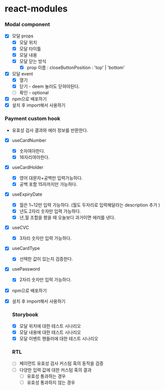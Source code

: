 # react-modules

### Modal component

- [x] 모달 props
  - [x] 모달 위치
  - [x] 모달 타이틀
  - [x] 모달 내용
  - [x] 모달 닫는 방식
    - [x] prop 이름 : closeButtonPosition : 'top' | 'bottom'
- [x] 모달 event
  - [x] 열기
  - [x] 닫기 - deem 눌러도 닫혀야된다.
  - [ ] 확인 - optional
- [x] npm으로 배포하기
- [x] 설치 후 import해서 사용하기

### Payment custom hook

- 유효성 검사 결과와 에러 정보를 반환한다.

- [x] useCardNumber
  - [x] 숫자여야한다.
  - [x] 16자리여야한다.
- [x] useCardHolder
  - [x] 영어 대문자+공백만 입력가능하다.
  - [x] 공백 포함 15자까지만 가능하다.
- [x] useExpiryDate
  - [x] 월은 1~12만 입력 가능하다. (월도 두자리로 입력해달라는 description 추가 )
  - [x] 년도 2자리 숫자만 입력 가능하다.
  - [x] 년,월 조합을 봤을 때 오늘보다 과거이면 에러를 낸다.
- [x] useCVC
  - [x] 3자리 숫자만 입력 가능하다.
- [x] useCardType
  - [x] 선택한 값이 있는지 검증한다.
- [x] usePassword
  - [x] 2자리 숫자만 입력 가능하다.
- [x] npm으로 배포하기
- [x] 설치 후 import해서 사용하기

  ### Storybook

  - [x] 모달 위치에 대한 테스트 시나리오
  - [x] 모달 내용에 대한 테스트 시나리오
  - [x] 모달 이벤트 핸들러에 대한 테스트 시나리오

  ### RTL

  - [ ] 페이먼트 유효성 검사 커스텀 훅의 동작을 검증
  - [ ] 다양한 입력 값에 대한 커스텀 훅의 결과
    - [ ] 유효성 통과하는 경우
    - [ ] 유효성 통과하지 않는 경우
